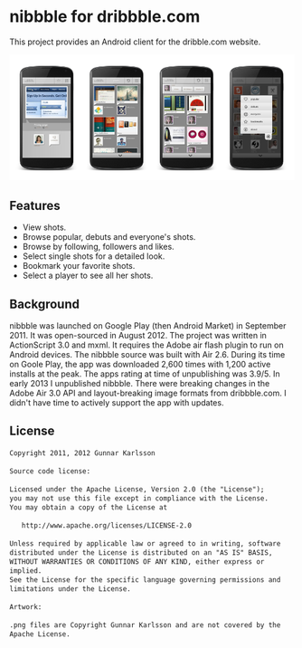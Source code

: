 # nibbble for dribbble.com

This project provides an Android client for the dribble.com website. 

![Screen shots](https://github.com/GunnarKarlsson/nibbble/raw/master/screenShots.png)

## Features
* View shots.
* Browse popular, debuts and everyone's shots.
* Browse by following, followers and likes.
* Select single shots for a detailed look.
* Bookmark your favorite shots.
* Select a player to see all her shots.

## Background

nibbble was launched on Google Play (then Android Market) in September 2011. It was open-sourced in August 2012. The project was written in ActionScript 3.0 and mxml. It requires the Adobe air flash plugin to run on Android devices. The nibbble source was built with Air 2.6. During its time on Goole Play, the app was downloaded 2,600 times with 1,200 active installs at the peak. The apps rating at time of unpublishing was 3.9/5. In early 2013 I unpublished nibbble. There were breaking changes in the Adobe Air 3.0 API and layout-breaking image formats from dribbble.com. I didn't have time to actively support the app with updates.

## License

    Copyright 2011, 2012 Gunnar Karlsson

    Source code license:

    Licensed under the Apache License, Version 2.0 (the "License");
    you may not use this file except in compliance with the License.
    You may obtain a copy of the License at

       http://www.apache.org/licenses/LICENSE-2.0

    Unless required by applicable law or agreed to in writing, software
    distributed under the License is distributed on an "AS IS" BASIS,
    WITHOUT WARRANTIES OR CONDITIONS OF ANY KIND, either express or implied.
    See the License for the specific language governing permissions and
    limitations under the License.
    
    Artwork:
    
    .png files are Copyright Gunnar Karlsson and are not covered by the Apache License.